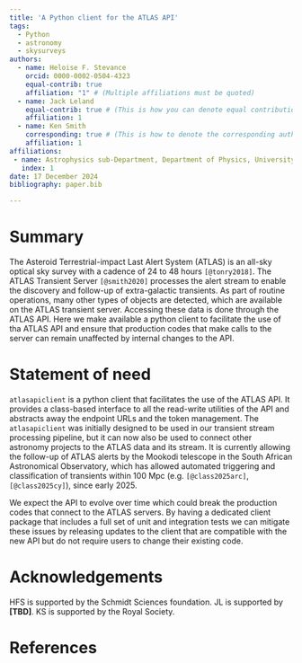 ```yaml
---
title: 'A Python client for the ATLAS API'
tags:
  - Python
  - astronomy
  - skysurveys
authors:
  - name: Heloise F. Stevance
    orcid: 0000-0002-0504-4323
    equal-contrib: true
    affiliation: "1" # (Multiple affiliations must be quoted)
  - name: Jack Leland 
    equal-contrib: true # (This is how you can denote equal contributions between multiple authors)
    affiliation: 1
  - name: Ken Smith 
    corresponding: true # (This is how to denote the corresponding author)
    affiliation: 1
affiliations:
 - name: Astrophysics sub-Department, Department of Physics, University of Oxford, Keble Road, Oxford, OX1 3RH, UK
   index: 1
date: 17 December 2024
bibliography: paper.bib

---
```


# Summary

The Asteroid Terrestrial-impact Last Alert System (ATLAS) is an all-sky optical
sky survey with a cadence of 24 to 48 hours `[@tonry2018]`.
The ATLAS Transient Server `[@smith2020]` processes the alert stream to enable the discovery
and follow-up of extra-galactic transients. 
As part of routine operations, many other types of objects are detected, which are available on the ATLAS transient server. 
Accessing these data is done through the ATLAS API. 
Here we make available a python client to facilitate the use of tha ATLAS API
and ensure that production codes that make calls to the server can remain 
unaffected by internal changes to the API.


# Statement of need

`atlasapiclient` is a python client that facilitates the use of the ATLAS API.
It provides a class-based interface to all the read-write utilities of the API and
abstracts away the endpoint URLs and the token management.
The `atlasapiclient` was initially designed to be used in our transient 
stream processing pipeline, but it can now also be used to connect 
other astronomy projects to the ATLAS data and its stream. 
It is currently allowing the follow-up of ATLAS alerts by the Mookodi telescope
in the South African Astronomical Observatory, which has allowed automated triggering
and classification of transients within 100 Mpc (e.g. `[@class2025arc]`, `[@class2025cy]`), since early 2025.

We expect the API to evolve over time which could break the production codes 
that connect to the ATLAS servers. 
By having a dedicated client package that includes a full set of unit and
integration tests we can mitigate these issues by releasing updates to the client 
that are compatible with the new API but do not require users to change their
existing code. 


# Acknowledgements

HFS is supported by the Schmidt Sciences foundation. 
JL is supported by **[TBD]**.
KS is supported by the Royal Society.

# References